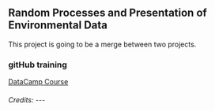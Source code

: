 ## Random Processes and Presentation of Environmental Data

This project is going to be a merge between two projects.

### gitHub training
[DataCamp Course](https://campus.datacamp.com/courses/github-concepts/)

###### Credits: ---
